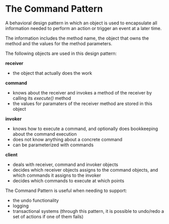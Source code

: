 # The Command Pattern

A behavioral design pattern in which an object is used to encapsulate all information needed to perform an action or trigger an event at a later time. 

The information includes the method name, the object that owns the method and the values for the method parameters. 

The following objects are used in this design pattern:

**receiver**
- the object that actually does the work

**command**
- knows about the receiver and invokes a method of the receiver by calling its *execute()* method
- the values for paramaters of the receiver method are stored in this object 

**invoker**
- knows how to execute a command, and optionally does bookkeeping about the command execution
- does not know anything about a concrete command
- can be parameterized with commands

**client**
- deals with receiver, command and invoker objects
- decides which receiver objects assigns to the command objects, and which commands it assigns to the invoker
- decides which commands to execute at which points

The Command Pattern is useful when needing to support:
- the undo functionality
- logging
- transactional systems (through this pattern, it is possible to undo/redo a set of actions if one of them fails)